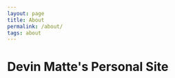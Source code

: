 ```yaml
---
layout: page
title: About
permalink: /about/
tags: about
---
```


Devin Matte's Personal Site
===========================
